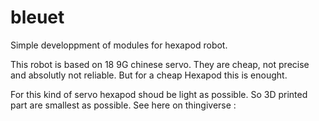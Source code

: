 # bleuet


Simple developpment of modules for hexapod robot. 

This robot is based on 18 9G chinese servo. They are cheap, not precise and absolutly not reliable.
But for a cheap Hexapod this is enought. 

For this kind of servo hexapod shoud be light as possible. So 3D printed part are smallest as possible.
See here on thingiverse : 

